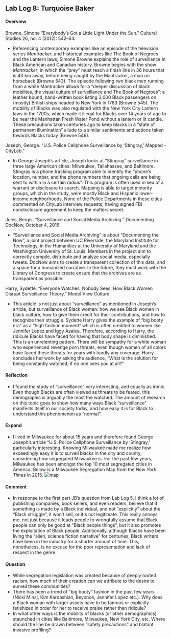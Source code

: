 ## Lab Log 8: Turquoise Baker

#### Overview 

Browne, Simone “Everybody’s Got a Little Light Under the Sun.” Cultural Studies 26, no. 4 (2012): 542–64.

- Referencing contemporary examples like an episode of the television series *Mantracker*, and historical examples like The Book of Negroes and the Lantern laws, Simone Browne explains the role of surveillance in Black American and Canadian history. Browne begins with the show *Mantracker*, in which the “prey” must reach a finish line in 36 hours that is 40 km away, before being caught by the Mantracker, a man on horseback (Browne 543). The episode following two black men running from a white Mantracker allows for a “deeper discussion of black mobilites, the visual culture of surveillance and The Book of Negroes”: a leather bound, hand-written book listing 3,000 Black passengers on (mostly) British ships headed to New York in 1783 (Browne 545). The mobility of Blacks was also regulated with the New York City Lantern laws in the 1700s, which made it illegal for Blacks over 14 years of age to be near the Manhattan Fresh Water Pond without a lantern or lit candle. These precautions taken centuries ago to keep blacks in a “state of permanent illumination” allude to a similar sentiments and actions taken towards Blacks today (Browne 546).  

Joseph, George. “U.S. Police Cellphone Surveillance by ‘Stingray,’ Mapped - CityLab.”  

- In George Joseph’s article, Joseph looks at “Stingray” surveillance in three large American cities: Milwaukee, Tallahassee, and Baltimore. Stingray is a phone tracking program able to identify the “phone’s location, number, and the phone numbers that ongoing calls are being sent to within in a certain radius”. This program is often used in lieu of a warrant or disclosure to search. Mapping is able to target minority groups, which in the study, were mostly Black and Hispanic lower-income neighborhoods. None of the Police Departments in these cities commented on CityLab interview requests, having signed FBI nondisclosure agreement to keep the matters secret.  

Jules, Bergis. “Surveillance and Social Media Archiving.” Documenting DocNow, October 4, 2016

- “Surveillance and Social Media Archiving” is about “Documenting the Now”, a joint project between UC Riverside, the Maryland Institute for Technology, in the Humanities at the University of Maryland and the Washington University of St. Louis. Members in the project aim to correctly compile, distribute and analyze social media, especially tweets. DocNow aims to create a transparent collection of this data, and a space for a humanized narrative. In the future, they must work with the Library of Congress to create ensure that the archives are as transparent as possible. 

Harry, Sydette. “Everyone Watches, Nobody Sees: How Black Women Disrupt Surveillance Theory.” Model View Culture. 

- This article is not just about “surveillance” as mentioned in Joseph’s article, but surveillance of Black women: how we see Black women in black culture, how to give them credit for their contributions, and how to recognize their struggle. Sydette Harry gives the example of “big booty era” as a “high fashion moment” which is often credited to women like Jennifer Lopez and Iggy Azalea. Therefore, according to Harry, the ridicule Blacks have faced for having that body shape is diminished. This is an unrelenting pattern. There will be sympathy for a white woman who experienced revenge porn threats, even though women of all colors have faced these threats for years with hardly any coverage. Harry concludes her work by asking the audience, “What is the solution for being constantly watched, if no one sees you at all?”

#### Reflection

- I found the study of “surveillance” very interesting, and equally as ironic. Even though Blacks are often viewed as threats to be feared, this demographic is arguably the most the watched. The amount of research on this topic goes to show how many ways Black “surveillance” manifests itself in our society today, and how easy it is for Black to understand this phenomenon as “normal”. 

#### Expand

- I lived in Milwaukee for about 15 years and therefore found George Joseph’s article “U.S. Police Cellphone Surveillance by ‘Stingray,’ particularly interesting. Knowing Milwaukee made me realize how exceedingly easy it is to surveil blacks in the city and county, considering how segregated Milwaukee is. For the past few years, Milwaukee has been amongst the top 10 most segregated cities in America. Below is a Milwaukee Segregation Map from the *New York Times* in 2015. ![map](https://lh3.googleusercontent.com/qxbayI5F2ZGmVBGpgZUQ4tWeEvTj7UoOM-Q19Buy54cU4E0q0P5Z3mFihxlzY1cP3E0eRciRF84UcGxiCS4xk7DYg7YUBBb0dflICWl9g-075NiFAZ7k7PjYtH217S3XIgLIBdEVpElfGBhvL_3uDmco5-7CKt88UFOu5R_QN_QC33JoLL75-tGyTTKOOtX6vP0DDtjvU4JZE-D0H39usZ878bNYm6sKLcyuWwfDxxc9rUG3TnhOhnSuX8PsQ5hVMEclhH4iblShxHnB0YI01T5vmjJCXmVZsqQ-ZM884xWblWU4uCsUmawRsviWO7xXJc9N_dflppwI16RddojD3SGMS1B_NJJegfjWkdCSYsYtUUhn5y6jJCTHRLdVmGncyF7LuPfW5dclbLf0M6_j3XojBajeP6fRLeVOSZDwHtzK13iXucM7G1rEABFcJb5J1RV5bFgRWfd2bXnDCUBBgiPNkAy1dAupJQo5daPYWy_onldVlNawwUEhPFzQBMKcJP69GXqyMRcHKopPaHwxTzhihtcSGhRPdr96PAoiA1dBIM5Lp2z6dAkfBCnPPRu3G__EZ7c2W2nXGlR1U-gVDd1cBqrgGwrDMy-dS0ev0-PRo4uFBqE=w1435-h589-no)

#### Comment

- In response to the first part JB’s question from Lab Log 5, I think a lot of publishing companies, book sellers, and even readers, believe that if something is made by a Black individual, and not “explicitly” about the “Black struggle”, it won’t sell, or it's not legitimate. This really annoys me, not just because it leads people to wrongfully assume that Black people can only be good at “Black people things”, but it also promotes the exploitation of Black people. Additionally, although Blacks have been living the “alien, science fiction narrative” for centuries, Black writers have been in the industry for a shorter amount of time. This, nonetheless, is no excuse for the poor representation and lack of respect in the genre. 

#### Question

- While segregation legislation was created because of deeply rooted racism, how much of their creation can we attribute to the desire to surveil these communities?
- There has been a trend of “big booty” fashion in the past few years (Nicki Minaj, Kim Kardashian, Beyoncé, Jennifer Lopez etc.). Why does a Black woman with larger assets have to be famous or explicitly fetishized in order for her to receive praise rather than ridicule? 
- In what other ways is the mobility of blacks (or other demographics) staunched in cities like Baltimore, Milwaukee, New York City, etc. Where should the line be drawn between “safety precautions” and blatant invasive profiling? 

